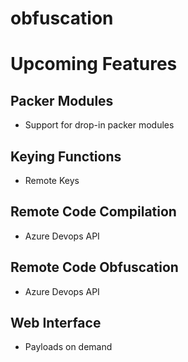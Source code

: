 # obfuscation

# Upcoming Features

## Packer Modules
- Support for drop-in packer modules

## Keying Functions
- Remote Keys

## Remote Code Compilation
- Azure Devops API

## Remote Code Obfuscation
- Azure Devops API

## Web Interface
- Payloads on demand
